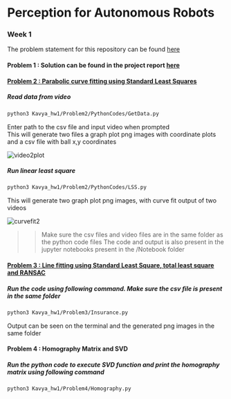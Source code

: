 #  Perception for Autonomous Robots
### Week 1

The problem statement for this repository can be found [here](https://github.com/kavyadevd/Perception-673/blob/9ab28ab1edf35e4415fe6c4bffec4296c3584c36/Hw1/Homework1.pdf)

#### Problem 1 : Solution can be found in the project report [here](https://github.com/kavyadevd/Perception-673/blob/f4095aae2f2d635db8f864b22bbac588f8b0735a/Hw1/Report.pdf)

#### [Problem 2 : Parabolic curve fitting using Standard Least Squares](https://github.com/kavyadevd/Perception-673/blob/a58e6276af46583ed1a361a21b7016bfc0a8846b/ParabolaCurveFit.md)
##### Read data from video
```bash
python3 Kavya_hw1/Problem2/PythonCodes/GetData.py
```
Enter path to the csv file and input video when prompted <br>
This will generate two files a graph plot png images with coordinate plots and a csv file with ball x,y coordinates

![video2plot](https://user-images.githubusercontent.com/13993518/153971258-db84f542-3ca9-4d50-98cf-ca6decf7b310.png)


##### Run linear least square
```bash
python3 Kavya_hw1/Problem2/PythonCodes/LSS.py
```
This will generate two graph plot png images, with curve fit output of two videos

![curvefit2](https://user-images.githubusercontent.com/13993518/153971268-97f58856-63a8-431d-8f2e-ee2a60dabcbd.png)


>> Make sure the csv files and video files are in the same folder as the python code files
>> The code and output is also present in the jupyter notebooks present in the /Notebook folder


#### [Problem 3 : Line fitting using Standard Least Square, total least square and RANSAC](https://github.com/kavyadevd/Perception-673/blob/7c7e9cab323ecc7891e9ad29a4a55a620a749d3e/Hw1/Problem3/InsuranceData.md)
##### Run the code using following command. Make sure the csv file is present in the same folder
```bash
python3 Kavya_hw1/Problem3/Insurance.py
```
Output can be seen on the terminal and the generated png images in the same folder

#### Problem 4 : Homography Matrix and SVD
##### Run the python code to execute SVD function and print the homography matrix using following command
```bash
python3 Kavya_hw1/Problem4/Homography.py
```
